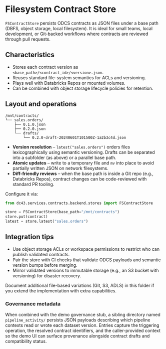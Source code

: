 # Filesystem Contract Store

`FSContractStore` persists ODCS contracts as JSON files under a base path
(DBFS, object storage, local filesystem). It is ideal for small teams,
local development, or Git-backed workflows where contracts are reviewed
through pull requests.

## Characteristics

* Stores each contract version as `<base_path>/<contract_id>/<version>.json`.
* Reuses standard file-system semantics for ACLs and versioning.
* Plays well with Databricks Repos or mounted volumes.
* Can be combined with object storage lifecycle policies for retention.

## Layout and operations

```
/mnt/contracts/
└── sales.orders/
    ├── 0.1.0.json
    ├── 0.2.0.json
    └── drafts/
        └── 0.2.0-draft-20240601T101500Z-1a2b3c4d.json
```

* **Version resolution** – `latest("sales.orders")` orders files
  lexicographically using semantic versioning. Drafts can be separated into a
  subfolder (as above) or a parallel base path.
* **Atomic updates** – write to a temporary file and `mv` into place to avoid
  partially written JSON on network filesystems.
* **Diff-friendly reviews** – when the base path is inside a Git repo (e.g.,
  Databricks Repos), contract changes can be code-reviewed with standard PR
  tooling.

Configure it via:

```python
from dc43.services.contracts.backend.stores import FSContractStore

store = FSContractStore(base_path="/mnt/contracts")
store.put(contract)
latest = store.latest("sales.orders")
```

## Integration tips

* Use object storage ACLs or workspace permissions to restrict who can publish
  validated contracts.
* Pair the store with CI checks that validate ODCS payloads and semantic
  version bumps before merging.
* Mirror validated versions to immutable storage (e.g., an S3 bucket with
  versioning) for disaster recovery.

Document additional file-based variations (Git, S3, ADLS) in this folder if you
extend the implementation with extra capabilities.

### Governance metadata

When combined with the demo governance stub, a sibling directory named
`pipeline_activity/` persists JSON payloads describing which pipeline contexts
read or wrote each dataset version. Entries capture the triggering operation,
the resolved contract identifiers, and the caller-provided context so the demo
UI can surface provenance alongside contract drafts and compatibility status.
